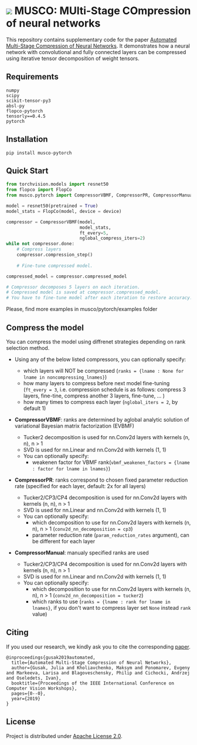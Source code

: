 # ![](https://user-images.githubusercontent.com/11778655/66068156-bef1a880-e555-11e9-8d26-094071133a11.png) MUSCO: MUlti-Stage COmpression of neural networks

This repository contains supplementary code for the paper [Automated Multi-Stage Compression of Neural Networks](http://openaccess.thecvf.com/content_ICCVW_2019/html/LPCV/Gusak_Automated_Multi-Stage_Compression_of_Neural_Networks_ICCVW_2019_paper.html). 
It demonstrates how a neural network with convolutional and fully connected layers can be compressed using iterative tensor decomposition of weight tensors.

## Requirements
```
numpy
scipy
scikit-tensor-py3
absl-py
flopco-pytorch
tensorly==0.4.5
pytorch
```

## Installation
```
pip install musco-pytorch
```

## Quick Start
```python
from torchvision.models import resnet50
from flopco import FlopCo
from musco.pytorch import CompressorVBMF, CompressorPR, CompressorManual

model = resnet50(pretrained = True)
model_stats = FlopCo(model, device = device)

compressor = CompressorVBMF(model,
                            model_stats,
                            ft_every=5, 
                            nglobal_compress_iters=2)
while not compressor.done:
    # Compress layers
    compressor.compression_step()
    
    # Fine-tune compressed model.

compressed_model = compressor.compressed_model

# Compressor decomposes 5 layers on each iteration.
# Compressed model is saved at compressor.compressed_model.
# You have to fine-tune model after each iteration to restore accuracy.

```
Please, find more examples in musco/pytorch/examples folder

## Compress the model

You can compress the model using diffrenet strategies depending on rank selection method.

- Using any of the below listed compressors, you can optionally specify:
     - which layers will NOT be compressed (```ranks = {lname : None for lname in noncompressing_lnames}```)
     - how many layers to compress before next model fine-tuning (```ft_every = 3```, i.e. compression schedule is as follows: compress 3 layers, fine-tine, compress another 3 layers, fine-tune, ... )
     - how many times to compress each layer (```nglobal_iters = 2```, by default 1)
        

- **CompressorVBMF**:  ranks are determined  by  aglobal analytic solution of variational Bayesian matrix factorization (EVBMF)
    - Tucker2 decomposition is used for nn.Conv2d layers with kernels (n, n), n > 1
    - SVD is used for nn.Linear and nn.Conv2d with kernels (1, 1)
    - You can optionally specify:
        - weakenen factor for VBMF rank(```vbmf_weakenen_factors = {lname : factor for lname in lnames}```)



- **CompressorPR**: ranks correspond to chosen fixed parameter reduction rate (specified for each layer, default: 2x for all layers)

    - Tucker2/CP3/CP4 decomposition is used for nn.Conv2d layers with kernels (n, n), n > 1
    - SVD is used for nn.Linear and nn.Conv2d with kernels (1, 1)
    - You can optionally specify:
        - which decomposition to use for nn.Conv2d layers with kernels (n, n), n > 1 (```conv2d_nn_decomposition = cp3```)
        - parameter reduction rate (```param_reduction_rates``` argument), can be different for each layer



- **CompressorManual**: manualy specified ranks are used

    - Tucker2/CP3/CP4 decomposition is used for nn.Conv2d layers with kernels (n, n), n > 1
    - SVD is used for nn.Linear and nn.Conv2d with kernels (1, 1)
    - You can optionally specify:
        - which decomposition to use for nn.Conv2d layers with kernels (n, n), n > 1 (```conv2d_nn_decomposition = tucker2```)
        - which ranks to use (```ranks = {lname : rank for lname in lnames}```, if you don't want to compress layer set ```None``` instead ```rank``` value)
        
 
 
## Citing
If you used our research, we kindly ask you to cite the corresponding [paper](https://arxiv.org/abs/1903.09973).

```
@inproceedings{gusak2019automated,
  title={Automated Multi-Stage Compression of Neural Networks},
  author={Gusak, Julia and Kholiavchenko, Maksym and Ponomarev, Evgeny and Markeeva, Larisa and Blagoveschensky, Philip and Cichocki, Andrzej and Oseledets, Ivan},
  booktitle={Proceedings of the IEEE International Conference on Computer Vision Workshops},
  pages={0--0},
  year={2019}
}
```

## License
Project is distributed under [Apache License 2.0](https://github.com/musco-ai/musco-tf/blob/master/LICENSE).
